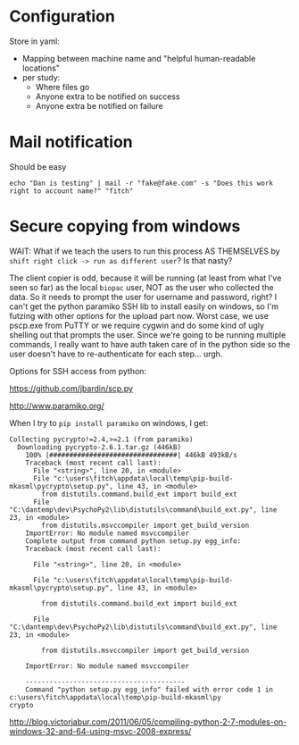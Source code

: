 # Configuration

Store in yaml:

- Mapping between machine name and "helpful human-readable locations"
- per study:
  - Where files go
  - Anyone extra to be notified on success
  - Anyone extra be notified on failure



# Mail notification

Should be easy

    echo "Dan is testing" | mail -r "fake@fake.com" -s "Does this work right to account name?" "fitch"


# Secure copying from windows

WAIT: What if we teach the users to run this process AS THEMSELVES by `shift right click -> run as different user`? Is that nasty?

The client copier is odd, because it will be running (at least from what I've seen so far) as the local `biopac` user, NOT as the user who collected the data. So it needs to prompt the user for username and password, right? I can't get the python paramiko SSH lib to install easily on windows, so I'm futzing with other options for the upload part now. Worst case, we use pscp.exe from PuTTY or we require cygwin and do some kind of ugly shelling out that prompts the user. Since we're going to be running multiple commands, I really want to have auth taken care of in the python side so the user doesn't have to re-authenticate for each step... urgh.

Options for SSH access from python:

https://github.com/jbardin/scp.py

http://www.paramiko.org/

When I try to `pip install paramiko` on windows, I get:

    Collecting pycrypto!=2.4,>=2.1 (from paramiko)
      Downloading pycrypto-2.6.1.tar.gz (446kB)
        100% |################################| 446kB 493kB/s
        Traceback (most recent call last):
          File "<string>", line 20, in <module>
          File "c:\users\fitch\appdata\local\temp\pip-build-mkasml\pycrypto\setup.py", line 43, in <module>
            from distutils.command.build_ext import build_ext
          File "C:\dantemp\dev\PsychoPy2\lib\distutils\command\build_ext.py", line 23, in <module>
            from distutils.msvccompiler import get_build_version
        ImportError: No module named msvccompiler
        Complete output from command python setup.py egg_info:
        Traceback (most recent call last):

          File "<string>", line 20, in <module>

          File "c:\users\fitch\appdata\local\temp\pip-build-mkasml\pycrypto\setup.py", line 43, in <module>

            from distutils.command.build_ext import build_ext

          File "C:\dantemp\dev\PsychoPy2\lib\distutils\command\build_ext.py", line 23, in <module>

            from distutils.msvccompiler import get_build_version

        ImportError: No module named msvccompiler

        ----------------------------------------
        Command "python setup.py egg_info" failed with error code 1 in c:\users\fitch\appdata\local\temp\pip-build-mkasml\py
    crypto



http://blog.victorjabur.com/2011/06/05/compiling-python-2-7-modules-on-windows-32-and-64-using-msvc-2008-express/

